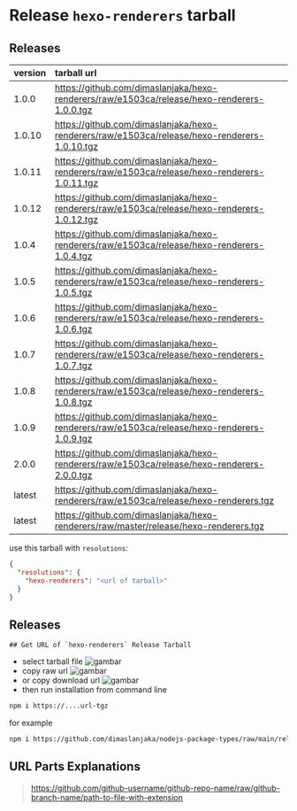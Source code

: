 # Release `hexo-renderers` tarball
## Releases
| version | tarball url |
| :--- | :--- |
| 1.0.0 | https://github.com/dimaslanjaka/hexo-renderers/raw/e1503ca/release/hexo-renderers-1.0.0.tgz |
| 1.0.10 | https://github.com/dimaslanjaka/hexo-renderers/raw/e1503ca/release/hexo-renderers-1.0.10.tgz |
| 1.0.11 | https://github.com/dimaslanjaka/hexo-renderers/raw/e1503ca/release/hexo-renderers-1.0.11.tgz |
| 1.0.12 | https://github.com/dimaslanjaka/hexo-renderers/raw/e1503ca/release/hexo-renderers-1.0.12.tgz |
| 1.0.4 | https://github.com/dimaslanjaka/hexo-renderers/raw/e1503ca/release/hexo-renderers-1.0.4.tgz |
| 1.0.5 | https://github.com/dimaslanjaka/hexo-renderers/raw/e1503ca/release/hexo-renderers-1.0.5.tgz |
| 1.0.6 | https://github.com/dimaslanjaka/hexo-renderers/raw/e1503ca/release/hexo-renderers-1.0.6.tgz |
| 1.0.7 | https://github.com/dimaslanjaka/hexo-renderers/raw/e1503ca/release/hexo-renderers-1.0.7.tgz |
| 1.0.8 | https://github.com/dimaslanjaka/hexo-renderers/raw/e1503ca/release/hexo-renderers-1.0.8.tgz |
| 1.0.9 | https://github.com/dimaslanjaka/hexo-renderers/raw/e1503ca/release/hexo-renderers-1.0.9.tgz |
| 2.0.0 | https://github.com/dimaslanjaka/hexo-renderers/raw/e1503ca/release/hexo-renderers-2.0.0.tgz |
| latest | https://github.com/dimaslanjaka/hexo-renderers/raw/e1503ca/release/hexo-renderers.tgz |
| latest | https://github.com/dimaslanjaka/hexo-renderers/raw/master/release/hexo-renderers.tgz |

use this tarball with `resolutions`:
```json
{
  "resolutions": {
    "hexo-renderers": "<url of tarball>"
  }
}
```

## Releases

    ## Get URL of `hexo-renderers` Release Tarball
- select tarball file
![gambar](https://user-images.githubusercontent.com/12471057/203216375-8af4b5d9-00c2-40fb-8d3d-d220beaabd46.png)
- copy raw url
![gambar](https://user-images.githubusercontent.com/12471057/203216508-7590cbb9-a1ce-47d6-96ca-8d82149f0762.png)
- or copy download url
![gambar](https://user-images.githubusercontent.com/12471057/203216541-3807d2c3-5213-49f3-b93d-c626dbae3b2e.png)
- then run installation from command line
```bash
npm i https://....url-tgz
```
for example
```bash
npm i https://github.com/dimaslanjaka/nodejs-package-types/raw/main/release/nodejs-package-types.tgz
```

## URL Parts Explanations
> https://github.com/github-username/github-repo-name/raw/github-branch-name/path-to-file-with-extension
